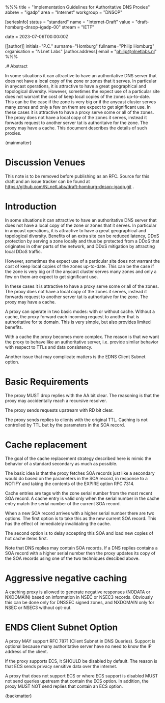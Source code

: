 %%%
title = "Implementation Guidelines for Authoritative DNS Proxies"
abbrev = "igadp"
area = "Internet"
workgroup = "DNSOP"

[seriesInfo]
status = "standard"
name = "Internet-Draft"
value = "draft-homburg-dnsop-igadp-00"
stream = "IETF"

date = 2023-07-06T00:00:00Z

[[author]]
initials="P.C."
surname="Homburg"
fullname="Philip Homburg"
organisation = "NLnet Labs"
  [author.address]
  email = "philip@nlnetlabs.nl"
%%%

.# Abstract

In some situations it can attractive to have an authoritative DNS server that 
does not have a local copy of the zone or zones that it serves.
In particular in anycast operations, it is attractive to have a great 
geographical and topological diversity. However, sometimes the expect use of
a particular site does not warrant the cost of keep local copies of the
zones up-to-date. 
This can be the case if the zone is very big or if the anycast cluster serves
many zones and only a few on them are expect to get significant use.
In these cases it is attractive to have a proxy serve some or all of the zones.
The proxy does not have a local copy of the zones it serves, instead it
forwards request to another server tat is authoritaive for the zone. 
The proxy may have a cache.
This document describes the details of such proxies.

{mainmatter}

# Discussion Venues

This note is to be removed before publishing as an RFC.
Source for this draft and an issue tracker can be found at
https://github.com/NLnetLabs/draft-homburg-dnsop-igadp.git .

# Introduction

In some situations it can attractive to have an authoritative DNS server that 
does not have a local copy of the zone or zones that it serves.
In particular in anycast operations, it is attractive to have a great 
geographical and topological diversity.
Benefits of an extra site can be reduced latency, DDoS protection by 
serving a zone locally and thus be protected from a DDoS that originates in
other parts of the network, and DDoS mitigation by attracting local DDoS
traffic.

However, sometimes the expect use of a particular site does not warrant the
cost of keep local copies of the zones up-to-date. 
This can be the case if the zone is very big or if the anycast cluster serves
many zones and only a few on them are expect to get significant use.

In these cases it is attractive to have a proxy serve some or all of the zones.
The proxy does not have a local copy of the zones it serves, instead it
forwards request to another server tat is authoritaive for the zone. 
The proxy may have a cache.

A proxy can operate in two basic modes: with or without cache. Without a cache,
the proxy forward each incoming request to another that is authoritative 
for te domain. This is very simple, but also provides limited benefits.

With a cache the proxy becomes more complex. The reason is that we
want the proxy to behave like an authoritative server, i.e. provide similar
behavior with respect to TTLs and data consistency.

Another issue that may complicate matters is the EDNS Client Subnet option.

# Basic Requirements

The proxy MUST drop replies with the AA bit clear. The reasoning is that
the proxy may accidentally reach a recursive resolver.

The proxy sends requests upstream with RD bit clear. 

The proxy sends replies to clients with the original TTL. Caching is not 
controlled by TTL but by the parameters in the SOA record.

# Cache replacement

The goal of the cache replacement strategy described here is mimic the 
behavior of a standard secondary as much as possible.

The basic idea is that the proxy fetches SOA records just like a secondary
would do based on the parameters in the SOA record, in response to a NOTIFY
and taking the contents of the EXPIRE option RFC 7314.

Cache entries are tags with the zone serial number from the most recent SOA
record. A cache entry is valid only when the serial number in the cache
entry match the serial number of the current SOA record.

When a new SOA record arrives with a higher serial number there are two
options. 
The first option is to take this as the new current SOA record. This has the
effect of immediately invalidating the cache.

The second option is to delay accepting this SOA and load new copies of
hot cache items first.

Note that DNS replies may contain SOA records. If a DNS replies contains a
SOA record with a higher serial number then the proxy updates its copy of
the SOA records using one of the two techniques descibed above.

# Aggressive negative caching

A caching proxy is allowed to generate negative responses (NODATA or NXDOMAIN)
based on information in NSEC or NSEC3 records. Obviously this can be done 
only for DNSSEC signed zones, and NXDOMAIN only for NSEC or NSEC3 without
opt-out.

# ENDS Client Subnet Option

A proxy MAY support RFC 7871 (Client Subnet in DNS Queries). Support is optional because many authoritative server have no need to know the IP address of the client.

If the proxy supports ECS, it SHOULD be disabled by default. The reason is that
ECS sends privacy sensitive data over the internet.

A proxy that does not support ECS or where ECS support is disabled MUST not
send queries upstream that contain the ECS option. In addition, the proxy
MUST NOT send replies that contain an ECS option.




{backmatter}

